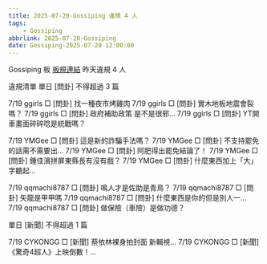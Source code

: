 ```yaml
---
title: 2025-07-20-Gossiping 違規 4 人
tags:
    - Gossiping
abbrlink: 2025-07-20-Gossiping
date: Gossiping-2025-07-20 12:00:00
---
```

Gossiping 板 [板規連結](https://www.ptt.cc/bbs/Gossiping/M.1637425085.A.07D.html)
昨天違規 4 人
<!-- more -->

違規清單
單日 [問卦] 不得超過 3 篇

7/19 ggirls □ [問卦] 找一種夜市烤雞肉
7/19 ggirls □ [問卦] 實木地板地震會裂嗎？
7/19 ggirls □ [問卦] 政府補助政策 是不是很邪…
7/19 ggirls □ [問卦] YT開車畫面碎碎唸是統戰嗎？

7/19 YMGee □ [問卦] 這是新的詐騙手法嗎？
7/19 YMGee □ [問卦] 不支持罷免的話需不需要出…
7/19 YMGee □ [問卦] 阿肥得出罷免結論了！
7/19 YMGee □ [問卦] 鍾佳濱拼屏東縣長有沒有戲？
7/19 YMGee □ [問卦] 什麼東西加上「大」字聽起…

7/19 qqmachi8787 □ [問卦] 鳴人才是佐助是青鳥？
7/19 qqmachi8787 □ [問卦] 矢龍是甲甲嗎
7/19 qqmachi8787 □ [問卦] 什麼東西是你的但是別人一…
7/19 qqmachi8787 □ [問卦] 做保險（車險）是做功德？

單日 [新聞] 不得超過 1 篇

7/19 CYKONGG □ [新聞] 蔡依林裸身拍封面 新輯視…
7/19 CYKONGG □ [新聞] 《驚奇4超人》上映倒數！…
